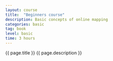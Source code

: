 ```yaml
---
layout: course
title:  "Beginners course"
description: Basic concepts of online mapping
categories: basic
tag: book
level: basic
time: 3 hours
---
```


{{ page.title }}
{{ page.description }}
